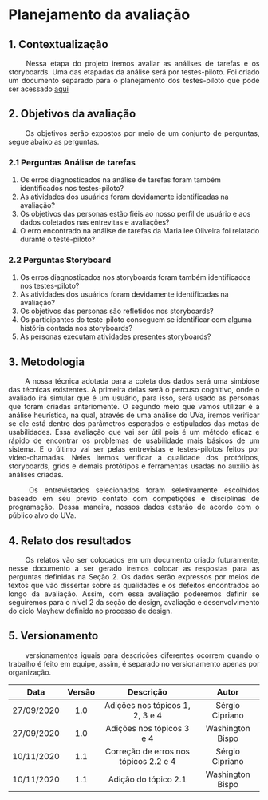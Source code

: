 # Planejamento da avaliação

## 1. Contextualização

<p align="justify"> &emsp;&emsp; Nessa etapa do projeto iremos avaliar as análises de tarefas e os storyboards. Uma das etapadas da análise será por testes-piloto. Foi criado um documento separado para o planejamento dos testes-piloto que pode ser acessado <a href="https://interacao-humano-computador.github.io/2020.1-UVaJudge/entrega_4/planejamento_teste_piloto/">aqui</a></p>

## 2. Objetivos da avaliação

<p align="justify"> &emsp;&emsp; Os objetivos serão expostos por meio de um conjunto de perguntas, segue abaixo as perguntas.</p>

### 2.1 Perguntas Análise de tarefas

1. Os erros diagnosticados na análise de tarefas foram também identificados nos testes-piloto?
2. As atividades dos usuários foram devidamente identificadas na avaliação?
3. Os objetivos das personas estão fiéis ao nosso perfil de usuário e aos dados coletados nas entrevitas e avaliações?
4. O erro encontrado na análise de tarefas da Maria lee Oliveira foi relatado durante o teste-piloto?

### 2.2 Perguntas Storyboard

1. Os erros diagnosticados nos storyboards foram também identificados nos testes-piloto?
2. As atividades dos usuários foram devidamente identificadas na avaliação?
3. Os objetivos das personas são refletidos nos storyboards?
4. Os participantes do teste-piloto conseguem se identificar com alguma história contada nos storyboards?
5. As personas executam atividades presentes storyboards?

## 3. Metodologia

<p align="justify"> &emsp;&emsp; A nossa técnica adotada para a coleta dos dados será uma simbiose das técnicas existentes. A primeira delas será o percuso cognitivo, onde o avaliado irá simular que é um usuário, para isso, será usado as personas que foram criadas anteriomente. O segundo meio que vamos utilizar é a análise heurística, na qual, através de uma análise do UVa, iremos verificar se ele está dentro dos parâmetros esperados e estipulados das metas de usabilidades. Essa avaliação que vai ser útil pois é um método eficaz e rápido de encontrar os problemas de usabilidade mais básicos de um sistema. E o último vai ser pelas entrevistas e testes-pilotos feitos por vídeo-chamadas. Neles iremos verificar a qualidade dos protótipos, storyboards, grids e demais protótipos e ferramentas usadas no auxílio às análises criadas.</p>

<p align="justify"> &emsp;&emsp; Os entrevistados selecionados foram seletivamente escolhidos baseado em seu prévio contato com competições e disciplinas de programação. Dessa maneira, nossos dados estarão de acordo com o público alvo do UVa.</p>

## 4. Relato dos resultados

<p align="justify"> &emsp;&emsp; Os relatos vão ser colocados em um documento criado futuramente, nesse documento a ser gerado iremos colocar as respostas para as perguntas definidas na Seção 2. Os dados serão expressos por meios de textos que vão dissertar sobre as qualidades e os defeitos encontrados ao longo da avaliação. Assim, com essa avaliação poderemos definir se seguiremos para o nível 2 da seção de design, avaliação e desenvolvimento do ciclo Mayhew definido no processo de design.</p>

## 5. Versionamento

<p align="justify"> &emsp;&emsp; versionamentos iguais para descrições diferentes ocorrem quando o trabalho é feito em equipe, assim, é separado no versionamento apenas por organização.</p>

|Data|Versão|Descrição|Autor|
|:-:|:-:|:-:|:-:|
|27/09/2020|1.0|Adições nos tópicos 1, 2, 3 e 4|Sérgio Cipriano|
|27/09/2020|1.0|Adições nos tópicos 3 e 4|Washington Bispo|
|10/11/2020|1.1|Correção de erros nos tópicos 2.2 e 4|Sérgio Cipriano|
|10/11/2020|1.1|Adição do tópico 2.1|Washington Bispo|
